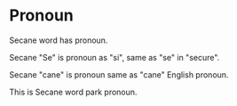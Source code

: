 # Pronoun

Secane word has pronoun.

Secane "Se" is pronoun as "si", same as "se" in "secure".

Secane "cane" is pronoun same as "cane" English pronoun.

This is Secane word park pronoun.
